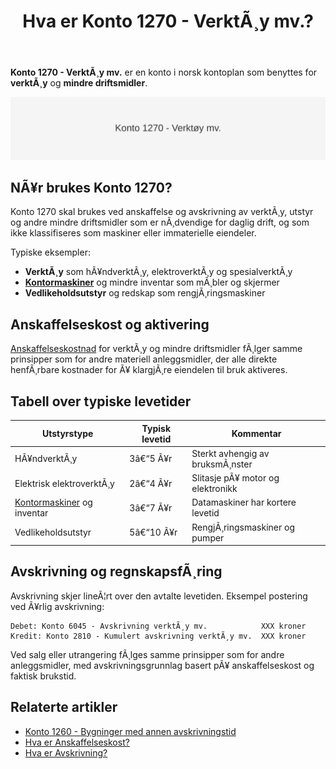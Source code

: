 ﻿---
title: "Hva er Konto 1270 - VerktÃ¸y mv.?"
meta_title: "1270"
meta_description: '**Konto 1270 - VerktÃ¸y mv.** er en konto i norsk kontoplan som benyttes for **verktÃ¸y** og **mindre driftsmidler**.'
slug: 1270
type: blog
layout: pages/single
---

**Konto 1270 - VerktÃ¸y mv.** er en konto i norsk kontoplan som benyttes for **verktÃ¸y** og **mindre driftsmidler**.

![Illustrasjon av konto 1270 verktoy mv.](1270-verktoy-mv-image.svg)

## NÃ¥r brukes Konto 1270?

Konto 1270 skal brukes ved anskaffelse og avskrivning av verktÃ¸y, utstyr og andre mindre driftsmidler som er nÃ¸dvendige for daglig drift, og som ikke klassifiseres som maskiner eller immaterielle eiendeler.

Typiske eksempler:

* **VerktÃ¸y** som hÃ¥ndverktÃ¸y, elektroverktÃ¸y og spesialverktÃ¸y
* [**Kontormaskiner**](/blogs/kontoplan/1280-kontormaskiner "Konto 1280 - Kontormaskiner") og mindre inventar som mÃ¸bler og skjermer
* **Vedlikeholdsutstyr** og redskap som rengjÃ¸ringsmaskiner

## Anskaffelseskost og aktivering

[Anskaffelseskostnad](/blogs/regnskap/hva-er-anskaffelseskost "Hva er Anskaffelseskost?") for verktÃ¸y og mindre driftsmidler fÃ¸lger samme prinsipper som for andre materiell anleggsmidler, der alle direkte henfÃ¸rbare kostnader for Ã¥ klargjÃ¸re eiendelen til bruk aktiveres.

## Tabell over typiske levetider

| **Utstyrstype**            | **Typisk levetid** | **Kommentar**                      |
|----------------------------|--------------------|------------------------------------|
| HÃ¥ndverktÃ¸y                | 3â€“5 Ã¥r             | Sterkt avhengig av bruksmÃ¸nster    |
| Elektrisk elektroverktÃ¸y   | 2â€“4 Ã¥r             | Slitasje pÃ¥ motor og elektronikk   |
| [Kontormaskiner](/blogs/kontoplan/1280-kontormaskiner "Konto 1280 - Kontormaskiner") og inventar | 3â€“7 Ã¥r             | Datamaskiner har kortere levetid   |
| Vedlikeholdsutstyr         | 5â€“10 Ã¥r            | RengjÃ¸ringsmaskiner og pumper      |

## Avskrivning og regnskapsfÃ¸ring

Avskrivning skjer lineÃ¦rt over den avtalte levetiden. Eksempel postering ved Ã¥rlig avskrivning:

```
Debet: Konto 6045 - Avskrivning verktÃ¸y mv.            XXX kroner
Kredit: Konto 2810 - Kumulert avskrivning verktÃ¸y mv.  XXX kroner
```

Ved salg eller utrangering fÃ¸lges samme prinsipper som for andre anleggsmidler, med avskrivningsgrunnlag basert pÃ¥ anskaffelseskost og faktisk brukstid.

## Relaterte artikler

* [Konto 1260 - Bygninger med annen avskrivningstid](/blogs/kontoplan/1260-bygninger-med-annen-avskrivningstid "Konto 1260 - Bygninger med annen avskrivningstid")
* [Hva er Anskaffelseskost?](/blogs/regnskap/hva-er-anskaffelseskost "Hva er Anskaffelseskost?")
* [Hva er Avskrivning?](/blogs/regnskap/hva-er-avskrivning "Hva er Avskrivning i Regnskap?")

